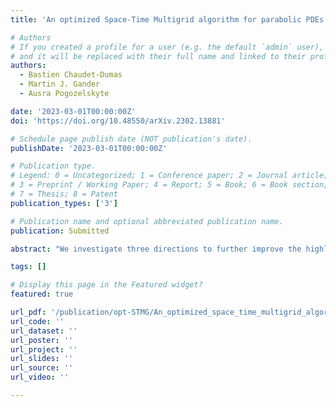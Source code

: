 ```yaml
---
title: 'An optimized Space-Time Multigrid algorithm for parabolic PDEs'

# Authors
# If you created a profile for a user (e.g. the default `admin` user), write the username (folder name) here
# and it will be replaced with their full name and linked to their profile.
authors:
  - Bastien Chaudet-Dumas
  - Martin J. Gander
  - Ausra Pogozelskyte

date: '2023-03-01T00:00:00Z'
doi: 'https://doi.org/10.48550/arXiv.2302.13881'

# Schedule page publish date (NOT publication's date).
publishDate: '2023-03-01T00:00:00Z'

# Publication type.
# Legend: 0 = Uncategorized; 1 = Conference paper; 2 = Journal article;
# 3 = Preprint / Working Paper; 4 = Report; 5 = Book; 6 = Book section;
# 7 = Thesis; 8 = Patent
publication_types: ['3']

# Publication name and optional abbreviated publication name.
publication: Submitted

abstract: "We investigate three directions to further improve the highly efficient Space-Time Multigrid algorithm with block-Jacobi smoother introduced in [GanNeu16]. First, we derive an analytical expression for the optimal smoothing parameter in the case of a full space-time coarsening strategy; second, we propose a new and efficient direct coarsening strategy which simplifies the code by preventing changes of coarsening regimes; and third, we also optimize the entire two cycle to investigate if further efficiency gains are possible. Especially, we show that our new coarsening strategy leads to a significant efficiency gain when the ratio τ/h2 is small, where τ and h represent the time and space steps. Our analysis is performed for the heat equation in one spatial dimension, using centered finite differences in space and Backward Euler in time, but could be generalized to other situations. We also present numerical experiments that confirm our theoretical findings."

tags: []

# Display this page in the Featured widget?
featured: true

url_pdf: '/publication/opt-STMG/An_optimized_space_time_multigrid_algorithm_for_parabolic_PDEs_arXiv.pdf'
url_code: ''
url_dataset: ''
url_poster: ''
url_project: ''
url_slides: ''
url_source: ''
url_video: ''

---
```

